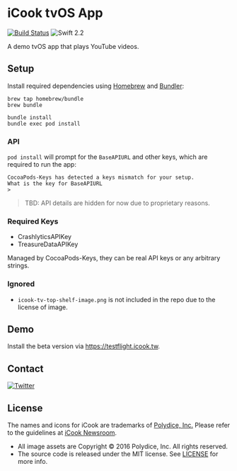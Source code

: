 # iCook tvOS App

[![Build Status](https://travis-ci.org/polydice/iCook-tvOS.svg)](https://travis-ci.org/polydice/iCook-tvOS)
![Swift 2.2](https://img.shields.io/badge/Swift-2.2-orange.svg)

A demo tvOS app that plays YouTube videos.

## Setup

Install required dependencies using [Homebrew](http://brew.sh/) and [Bundler](http://bundler.io/):

```
brew tap homebrew/bundle
brew bundle
```
```
bundle install
bundle exec pod install
```

### API

`pod install` will prompt for the `BaseAPIURL` and other keys, which are required to run the app:

```
CocoaPods-Keys has detected a keys mismatch for your setup.
What is the key for BaseAPIURL
>
```

> TBD: API details are hidden for now due to proprietary reasons.

### Required Keys

* CrashlyticsAPIKey
* TreasureDataAPIKey

Managed by CocoaPods-Keys, they can be real API keys or any arbitrary strings.

### Ignored

* `icook-tv-top-shelf-image.png` is not included in the repo due to the license of image.

## Demo

Install the beta version via <https://testflight.icook.tw>.

## Contact

[![Twitter](https://img.shields.io/badge/twitter-@polydice-blue.svg?style=flat)](https://twitter.com/polydice)

## License

The names and icons for iCook are trademarks of [Polydice, Inc.](https://polydice.com/) Please refer to the guidelines at [iCook Newsroom](https://newsroom.icook.tw/downloads).

* All image assets are Copyright © 2016 Polydice, Inc. All rights reserved.
* The source code is released under the MIT license. See [LICENSE](https://github.com/bcylin/Try-tvOS/blob/master/LICENSE) for more info.
